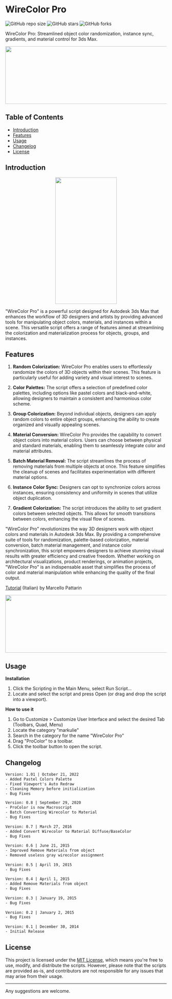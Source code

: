 # WireColor Pro

![GitHub repo size](https://img.shields.io/github/repo-size/markulie/WireColorPro)
![GitHub stars](https://img.shields.io/github/stars/markulie/WireColorPro?style=social)
![GitHub forks](https://img.shields.io/github/forks/markulie/WireColorPro?style=social)

WireColor Pro: Streamlined object color randomization, instance sync, gradients, and material control for 3ds Max.
<p align="center">
  <img width="650" height="180" src="https://github.com/markulie/ProColor/blob/master/ProColor_Blast.gif?raw=true">
</p>

## Table of Contents

- [Introduction](#introduction)
- [Features](#features)
- [Usage](#usage)
- [Changelog](#changelog)
- [License](#license)

## Introduction

<p align="center">
  <img width="192" height="395" src="https://raw.githubusercontent.com/markulie/ProColor/master/ProColor_Window.png">
</p>


"WireColor Pro" is a powerful script designed for Autodesk 3ds Max that enhances the workflow of 3D designers and artists by providing advanced tools for manipulating object colors, materials, and instances within a scene. This versatile script offers a range of features aimed at streamlining the colorization and materialization process for objects, groups, and instances.

## Features

1. **Random Colorization:** WireColor Pro enables users to effortlessly randomize the colors of 3D objects within their scenes. This feature is particularly useful for adding variety and visual interest to scenes.

2. **Color Palettes:** The script offers a selection of predefined color palettes, including options like pastel colors and black-and-white, allowing designers to maintain a consistent and harmonious color scheme.

3. **Group Colorization:** Beyond individual objects, designers can apply random colors to entire object groups, enhancing the ability to create organized and visually appealing scenes.

4. **Material Conversion:** WireColor Pro provides the capability to convert object colors into material colors. Users can choose between physical and standard materials, enabling them to seamlessly integrate color and material attributes.

5. **Batch Material Removal:** The script streamlines the process of removing materials from multiple objects at once. This feature simplifies the cleanup of scenes and facilitates experimentation with different material options.

6. **Instance Color Sync:** Designers can opt to synchronize colors across instances, ensuring consistency and uniformity in scenes that utilize object duplication.

7. **Gradient Colorization:** The script introduces the ability to set gradient colors between selected objects. This allows for smooth transitions between colors, enhancing the visual flow of scenes.

"WireColor Pro" revolutionizes the way 3D designers work with object colors and materials in Autodesk 3ds Max. By providing a comprehensive suite of tools for randomization, palette-based colorization, material conversion, batch material management, and instance color synchronization, this script empowers designers to achieve stunning visual results with greater efficiency and creative freedom. Whether working on architectural visualizations, product renderings, or animation projects, "WireColor Pro" is an indispensable asset that simplifies the process of color and material manipulation while enhancing the quality of the final output.


<a href="https://www.youtube.com/watch?v=j5dhfQ13YUk" target="-blank">Tutorial</a> (Italian) by Marcello Pattarin

<p align="center">
  <img width="650" height="180" src="https://github.com/markulie/ProColor/blob/master/ProColor_Gradient.jpg?raw=true">
</p>

## Usage
**Installation**
1. Click the Scripting in the Main Menu, select Run Script...
2. Locate and select the script and press Open (or drag and drop the script into a viewport).

**How to use it**
1. Go to Customize > Customize User Interface and select the desired Tab (Toolbars, Quad, Menu)
2. Locate the category "markulie"
3. Search in the category for the name "WireColor Pro"
4. Drag "ProColor" to a toolbar.
5. Click the toolbar button to open the script.



## Changelog

```html
Version: 1.01 | October 21, 2022
- Added Pastel Colors Palette  
- Fixed Viewport's Auto Redraw  
- Cleaning Memory before initialization  
- Bug Fixes  

Version: 0.8 | September 29, 2020
- ProColor is now Macroscript  
- Batch Converting Wirecolor to Material  
- Bug Fixes  
  
Version: 0.7 | March 27, 2016
- Added Convert Wirecolor to Material Diffuse/BaseColor
- Bug Fixes  
  
Version: 0.6 | June 21, 2015
- Improved Remove Materials from object
- Removed useless gray wirecolor assignment  
  
Version: 0.5 | April 19, 2015
- Bug Fixes  
  
Version: 0.4 | April 1, 2015
- Added Remove Materials from object
- Bug Fixes  
  
Version: 0.3 | January 19, 2015
- Bug Fixes  
  
Version: 0.2 | January 2, 2015
- Bug Fixes  
  
Version: 0.1 | December 30, 2014
- Initial Release

```

## License

This project is licensed under the [MIT License](LICENSE), which means you're free to use, modify, and distribute the scripts. However, please note that the scripts are provided as-is, and contributors are not responsible for any issues that may arise from their usage.

---

Any suggestions are welcome.
